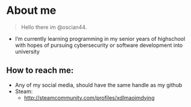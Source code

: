 # About me

>Hello there im @oscian44. 
- I’m currently learning programming in my senior years of highschool with hopes of pursuing cybersecurity or software development into university

## How to reach me:
- Any of my social media, should have the same handle as my github
- Steam:
   - http://steamcommunity.com/profiles/xdlmaoimdying

